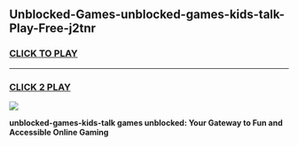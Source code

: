
## Unblocked-Games-unblocked-games-kids-talk-Play-Free-j2tnr
<h3>
<a href="https://premium76.site?title=unblocked-games-kids-talk&ref=19M">CLICK TO PLAY</a></h3>
<hr>

<h3>
<a href="https://premium76.site?title=unblocked-games-kids-talk&ref=19M">CLICK 2 PLAY</a>
  
</h3>

<a href="https://premium76.site?title=unblocked-games-kids-talk&ref=19M"><img src="https://clearcache.store/games.png"></a>


**unblocked-games-kids-talk games unblocked: Your Gateway to Fun and Accessible Online Gaming**
